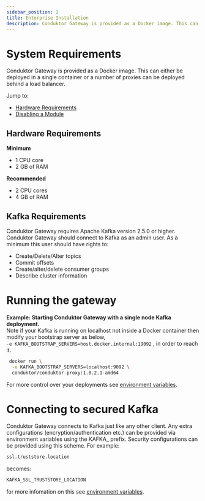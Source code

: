 ```yaml
---
sidebar_position: 2
title: Enterprise Installation
description: Conduktor Gateway is provided as a Docker image. This can either be deployed in a single container or a number of proxies can be deployed behind a load balancer.
---
```


# System Requirements

Conduktor Gateway is provided as a Docker image. This can either be deployed in a single container or a number of proxies can be deployed behind a load balancer.

Jump to:

- [Hardware Requirements](#hardware-requirements)
- [Disabling a Module](#disabling-a-module)

## Hardware Requirements

**Minimum**

- 1 CPU core
- 2 GB of RAM

**Recommended**

- 2 CPU cores
- 4 GB of RAM

## Kafka Requirements

Conduktor Gateway requires Apache Kafka version 2.5.0 or higher. Conduktor Gateway should connect to Kafka as an admin user. As a minimum this user should have rights to:

- Create/Delete/Alter topics
- Commit offsets
- Create/alter/delete consumer groups
- Describe cluster information

# Running the gateway

**Example: Starting Conduktor Gateway with a single node Kafka deployment.**  
 Note if your Kafka is running on localhost not inside a Docker container then modify your bootstrap server as below,  
 `-e KAFKA_BOOTSTRAP_SERVERS=host.docker.internal:19092` , in order to reach it.

```bash
 docker run \
  -e KAFKA_BOOTSTRAP_SERVERS=localhost:9092 \
  conduktor/conduktor-proxy:1.8.2.1-amd64
```

For more control over your deployments see [environment variables](/platform/gateway/configuration/env-variables/).

# Connecting to secured Kafka

Conduktor Gateway connects to Kafka just like any other client. Any extra configurations (encryption/authentication etc.) can be provided via environment variables using the KAFKA\_ prefix. Security configurations can be provided using this scheme. For example:

```bash
ssl.truststore.location
```

becomes:

```bash
KAFKA_SSL_TRUSTSTORE_LOCATION
```

for more infomation on this see [environment variables](/platform/gateway/configuration/env-variables/).
